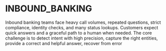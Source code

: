 # INBOUND_BANKING
Inbound banking teams face heavy call volumes, repeated questions, strict compliance, identity checks, and  many status lookups. Customers expect quick answers and a graceful path to a human when needed.  The core challenge is to detect intent with high precision, capture the right entities, provide a correct and  helpful answer, recover from error
